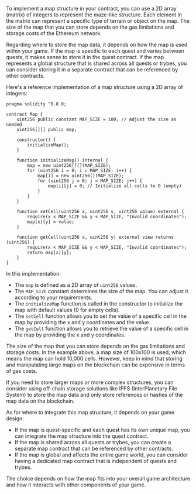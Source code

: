 To implement a map structure in your contract, you can use a 2D array (matrix) of integers to represent the maze-like structure. Each element in the matrix can represent a specific type of terrain or object on the map. The size of the map that you can store depends on the gas limitations and storage costs of the Ethereum network.

Regarding where to store the map data, it depends on how the map is used within your game. If the map is specific to each quest and varies between quests, it makes sense to store it in the quest contract. If the map represents a global structure that is shared across all quests or trybes, you can consider storing it in a separate contract that can be referenced by other contracts.

Here's a reference implementation of a map structure using a 2D array of integers:

```solidity
pragma solidity ^0.8.0;

contract Map {
    uint256 public constant MAP_SIZE = 100; // Adjust the size as needed
    uint256[][] public map;

    constructor() {
        initializeMap();
    }

    function initializeMap() internal {
        map = new uint256[][](MAP_SIZE);
        for (uint256 i = 0; i < MAP_SIZE; i++) {
            map[i] = new uint256[](MAP_SIZE);
            for (uint256 j = 0; j < MAP_SIZE; j++) {
                map[i][j] = 0; // Initialize all cells to 0 (empty)
            }
        }
    }

    function setCell(uint256 x, uint256 y, uint256 value) external {
        require(x < MAP_SIZE && y < MAP_SIZE, "Invalid coordinates");
        map[x][y] = value;
    }

    function getCell(uint256 x, uint256 y) external view returns (uint256) {
        require(x < MAP_SIZE && y < MAP_SIZE, "Invalid coordinates");
        return map[x][y];
    }
}
```

In this implementation:

- The `map` is defined as a 2D array of `uint256` values.
- The `MAP_SIZE` constant determines the size of the map. You can adjust it according to your requirements.
- The `initializeMap` function is called in the constructor to initialize the map with default values (0 for empty cells).
- The `setCell` function allows you to set the value of a specific cell in the map by providing the x and y coordinates and the value.
- The `getCell` function allows you to retrieve the value of a specific cell in the map by providing the x and y coordinates.

The size of the map that you can store depends on the gas limitations and storage costs. In the example above, a map size of 100x100 is used, which means the map can hold 10,000 cells. However, keep in mind that storing and manipulating large maps on the blockchain can be expensive in terms of gas costs.

If you need to store larger maps or more complex structures, you can consider using off-chain storage solutions like IPFS (InterPlanetary File System) to store the map data and only store references or hashes of the map data on the blockchain.

As for where to integrate this map structure, it depends on your game design:

- If the map is quest-specific and each quest has its own unique map, you can integrate the map structure into the quest contract.
- If the map is shared across all quests or trybes, you can create a separate map contract that can be referenced by other contracts.
- If the map is global and affects the entire game world, you can consider having a dedicated map contract that is independent of quests and trybes.

The choice depends on how the map fits into your overall game architecture and how it interacts with other components of your game.